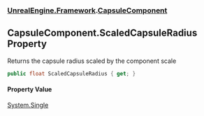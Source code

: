 ### [UnrealEngine.Framework](UnrealEngine_Framework.md 'UnrealEngine.Framework').[CapsuleComponent](CapsuleComponent.md 'UnrealEngine.Framework.CapsuleComponent')
## CapsuleComponent.ScaledCapsuleRadius Property
Returns the capsule radius scaled by the component scale  
```csharp
public float ScaledCapsuleRadius { get; }
```
#### Property Value
[System.Single](https://docs.microsoft.com/en-us/dotnet/api/System.Single 'System.Single')
